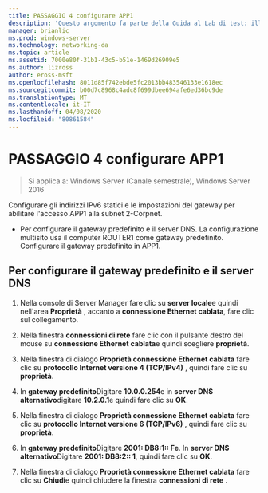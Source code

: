 ```yaml
---
title: PASSAGGIO 4 configurare APP1
description: 'Questo argomento fa parte della Guida al Lab di test: illustra una distribuzione multisito di DirectAccess per Windows Server 2016'
manager: brianlic
ms.prod: windows-server
ms.technology: networking-da
ms.topic: article
ms.assetid: 7000e80f-31b1-43c5-b51e-1469d26909e5
ms.author: lizross
author: eross-msft
ms.openlocfilehash: 8011d85f742ebde5fc2013bb483546133e1618ec
ms.sourcegitcommit: b00d7c8968c4adc8f699dbee694afe6ed36bc9de
ms.translationtype: MT
ms.contentlocale: it-IT
ms.lasthandoff: 04/08/2020
ms.locfileid: "80861584"
---
```

# <a name="step-4-configure-app1"></a>PASSAGGIO 4 configurare APP1

>Si applica a: Windows Server (Canale semestrale), Windows Server 2016

Configurare gli indirizzi IPv6 statici e le impostazioni del gateway per abilitare l'accesso APP1 alla subnet 2-Corpnet.  
  
- Per configurare il gateway predefinito e il server DNS. La configurazione multisito usa il computer ROUTER1 come gateway predefinito. Configurare il gateway predefinito in APP1.  
  
## <a name="to-configure-the-default-gateway-and-dns-server"></a>Per configurare il gateway predefinito e il server DNS  
  
1.  Nella console di Server Manager fare clic su **server locale**e quindi nell'area **Proprietà** , accanto a **connessione Ethernet cablata**, fare clic sul collegamento.  
  
2.  Nella finestra **connessioni di rete** fare clic con il pulsante destro del mouse su **connessione Ethernet cablata**e quindi scegliere **proprietà**.  
  
3.  Nella finestra di dialogo **Proprietà connessione Ethernet cablata** fare clic su **protocollo Internet versione 4 (TCP/IPv4)** , quindi fare clic su **proprietà**.  
  
4.  In **gateway predefinito**Digitare **10.0.0.254**e in **server DNS alternativo**digitare **10.2.0.1**e quindi fare clic su **OK**.  
  
5.  Nella finestra di dialogo **Proprietà connessione Ethernet cablata** fare clic su **protocollo Internet versione 6 (TCP/IPv6)** , quindi fare clic su **proprietà**.  
  
6.  In **gateway predefinito**Digitare **2001: DB8:1:: Fe**. In **server DNS alternativo**Digitare **2001: DB8:2:: 1**, quindi fare clic su **OK**.  
  
7.  Nella finestra di dialogo **Proprietà connessione Ethernet cablata** fare clic su **Chiudi**e quindi chiudere la finestra **connessioni di rete** .  
  



